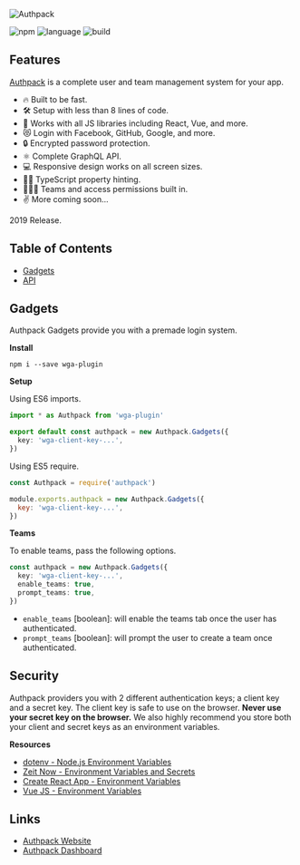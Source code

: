 ![Authpack](https://raw.githubusercontent.com/jackrobertscott/authpack/master/docs/assets/banner.png)

![npm](https://img.shields.io/npm/v/wga-plugin) ![language](https://img.shields.io/badge/language-typescript-blue) ![build](https://img.shields.io/badge/build-passing-green)

## Features

[Authpack](https://authpack.io) is a complete user and team management system for your app.

- 🔥 Built to be fast.
- 🛠 Setup with less than 8 lines of code.
- 🎉 Works with all JS libraries including React, Vue, and more.
- 😻 Login with Facebook, GitHub, Google, and more.
- 🔒 Encrypted password protection.
- ⚛️ Complete GraphQL API.
- 💻 Responsive design works on all screen sizes.
- 👨‍💻 TypeScript property hinting.
- 👩‍👧‍👦 Teams and access permissions built in.
- ✌️ More coming soon...

2019 Release.

## Table of Contents

- [Gadgets](#gadgets)
- [API](#api)

## Gadgets

Authpack Gadgets provide you with a premade login system.

**Install**

```shell
npm i --save wga-plugin
```

**Setup**

Using ES6 imports.

```ts
import * as Authpack from 'wga-plugin'

export default const authpack = new Authpack.Gadgets({
  key: 'wga-client-key-...',
})
```

Using ES5 require.

```js
const Authpack = require('authpack')

module.exports.authpack = new Authpack.Gadgets({
  key: 'wga-client-key-...',
})
```

**Teams**

To enable teams, pass the following options.

```ts
const authpack = new Authpack.Gadgets({
  key: 'wga-client-key-...',
  enable_teams: true,
  prompt_teams: true,
})
```

- `enable_teams` [boolean]: will enable the teams tab once the user has authenticated.
- `prompt_teams` [boolean]: will prompt the user to create a team once authenticated.

## Security

Authpack providers you with 2 different authentication keys; a client key and a secret key. The client key is safe to use on the browser. **Never use your secret key on the browser.** We also highly recommend you store both your client and secret keys as an environment variables.

**Resources**

- [dotenv - Node.js Environment Variables](https://www.npmjs.com/package/dotenv)
- [Zeit Now - Environment Variables and Secrets](https://zeit.co/docs/v2/environment-variables-and-secrets)
- [Create React App - Environment Variables](https://create-react-app.dev/docs/adding-custom-environment-variables/)
- [Vue JS - Environment Variables](https://cli.vuejs.org/guide/mode-and-env.html)

## Links

- [Authpack Website](https://authpack.io)
- [Authpack Dashboard](https://v1.authpack.io)
